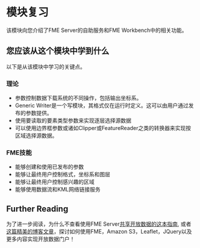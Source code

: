 # 模块复习

该模块向您介绍了FME Server的自助服务和FME Workbench中的相关功能。

## 您应该从这个模块中学到什么

以下是从该模块中学习的关键点。

### 理论

* 参数控制数据下载系统的不同操作，包括输出坐标系。
* Generic Writer是一个写模块，其格式仅在运行时定义。这可以由用户通过发布的参数提供。
* 使用要读取的要素类型参数来实现逐层选择源数据
* 可以使用边界框参数或诸如Clipper或FeatureReader之类的转换器来实现按区域选择源数据。

### FME技能

* 能够创建和使用已发布的参数
* 能够让最终用户控制格式，坐标系和图层
* 能够让最终用户控制感兴趣的区域
* 能够使用数据流和KML网络链接服务

## Further Reading

为了进一步阅读，为什么不查看使用FME Server[共享开放数据的这本指南](http://blog.safe.com/2016/05/open-data-portals/), 或者[这篇精美的博客文章](http://blog.safe.com/2016/05/how-to-build-a-data-downloader-with-leaflet-and-fme-cloud/)，探讨如何使用FME，Amazon S3，Leaflet，JQuery以及更多内容实现开放数据门户！

